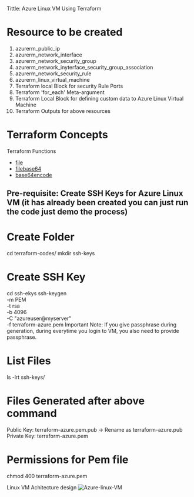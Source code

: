 Tittle: Azure Linux VM Using Terraform

# Resource to be created 
1. azurerm_public_ip
2. azurerm_network_interface
3. azurerm_network_security_group
4. azurerm_network_inyterface_security_group_association
5. azurerm_network_security_rule
6. azurerm_linux_virtual_machine
6. Terraform local Block for security Rule Ports
7. Terraform 'for_each' Meta-argument
8. Terraform Local Block for defining custom data to Azure Linux Virtual Machine
9. Terraform Outputs for above resources

# Terraform Concepts
Terraform Functions
- [file](https://www.terraform.io/docs/language/functions/file.html)
- [filebase64](https://www.terraform.io/docs/language/functions/filebase64.html)
- [base64encode](https://www.terraform.io/docs/language/functions/base64encode.html)

## Pre-requisite: Create SSH Keys for Azure Linux VM (it has already been created you can just run the code just demo the process)

# Create Folder
cd terraform-codes/
mkdir ssh-keys

# Create SSH Key
cd ssh-ekys
ssh-keygen \
    -m PEM \
    -t rsa \
    -b 4096 \
    -C "azureuser@myserver" \
    -f terraform-azure.pem 
Important Note: If you give passphrase during generation, during everytime you login to VM, you also need to provide passphrase.

# List Files
ls -lrt ssh-keys/

# Files Generated after above command 
Public Key: terraform-azure.pem.pub -> Rename as terraform-azure.pub
Private Key: terraform-azure.pem

# Permissions for Pem file
chmod 400 terraform-azure.pem

Linux VM Achitecture design
![Azure-linux-VM](https://user-images.githubusercontent.com/105049520/176507472-de50fe95-b555-4dd2-801e-20feca0de6eb.JPG)
